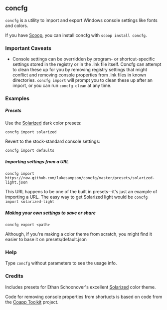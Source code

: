## concfg

`concfg` is a utility to import and export Windows console settings like fonts and colors.

If you have [Scoop](http://scoop.sh), you can install concfg with `scoop install concfg`.

### Important Caveats
* Console settings can be overridden by program- or shortcut-specific settings stored in the registry or in the .lnk file itself. Concfg can attempt to clean these up for you by removing registry settings that might conflict and removing console properties from .lnk files in known directories. `concfg import` will prompt you to clean these up after an import, or you can run `concfg clean` at any time. 

### Examples

##### Presets
Use the [Solarized](http://ethanschoonover.com/solarized) dark color presets:
```
concfg import solarized
```

Revert to the stock-standard console settings:
```
concfg import defaults
```

##### Importing settings from a URL

```
concfg import https://raw.github.com/lukesampson/concfg/master/presets/solarized-light.json

```
This URL happens to be one of the built in presets--it's just an example of importing a URL. The easy way to get Solarized light would be `concfg import solarized-light`

##### Making your own settings to save or share

```
concfg export <path>
```

Although, if you're making a color theme from scratch, you might find it easier to base it on presets/default.json

### Help

Type `concfg` without parameters to see the usage info.

### Credits
Includes presets for Ethan Schoonover's excellent [Solarized](http://ethanschoonover.com/solarized) color theme.

Code for removing console properties from shortucts is based on code from the [Coapp Toolkit](https://github.com/coapp/coapp) project.

